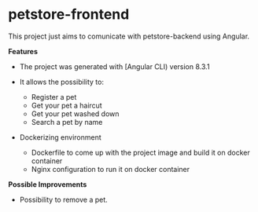 # petstore-frontend

This project just aims to comunicate with petstore-backend using Angular.

**Features**
- The project was generated with [Angular CLI) version 8.3.1

- It allows the possibility to:
  - Register a pet
  - Get your pet a haircut
  - Get your pet washed down
  - Search a pet by name
- Dockerizing environment
  - Dockerfile to come up with the project image and build it on docker container
  - Nginx configuration to run it on docker container
  
 **Possible Improvements**
- Possibility to remove a pet.
